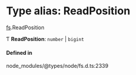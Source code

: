 # Type alias: ReadPosition

[fs](../modules/fs.md).ReadPosition

Ƭ **ReadPosition**: `number` \| `bigint`

#### Defined in

node_modules/@types/node/fs.d.ts:2339
